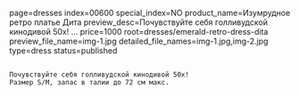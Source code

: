page=dresses
index=00600
special_index=NO
product_name=Изумрудное ретро платье Дита
preview_desc=Почувствуйте себя голливудской кинодивой 50х! ...
price=1000
root=dresses/emerald-retro-dress-dita
preview_file_name=img-1.jpg
detailed_file_names=img-1.jpg,img-2.jpg
type=dress
status=published
~~~~~~

Почувствуйте себя голливудской кинодивой 50х!
Размер S/M, запас в талии до 72 см макс.